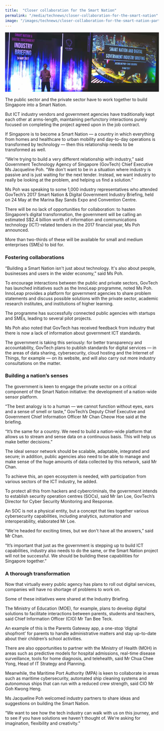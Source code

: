 ```yaml
---
title:  "Closer collaboration for the Smart Nation"
permalink: "/media/technews/closer-collaboration-for-the-smart-nation"
image: "/images/technews/closer-collaboration-for-the-smart-nation-part-1.png"
---
```


![Closer collaboration for the Smart Nation](/images/technews/closer-collaboration-for-the-smart-nation-part-1.png)

The public sector and the private sector have to work together to build Singapore into a Smart Nation.

But ICT industry vendors and government agencies have traditionally kept each other at arms-length, maintaining perfunctory interactions purely focused on completing the project agreed upon in the job contract.

If Singapore is to become a Smart Nation — a country in which everything from homes and healthcare to urban mobility and day-to-day operations is transformed by technology — then this relationship needs to be transformed as well.

“We’re trying to build a very different relationship with industry,” said Government Technology Agency of Singapore (GovTech) Chief Executive Ms Jacqueline Poh. “We don't want to be in a situation where industry is passive and is just waiting for the next tender. Instead, we want industry to really be looking at the problem, and helping us find a solution.”

Ms Poh was speaking to some 1,000 industry representatives who attended GovTech’s 2017 Smart Nation & Digital Government Industry Briefing, held on 24 May at the Marina Bay Sands Expo and Convention Centre.

There will be no lack of opportunities for collaboration: to hasten Singapore’s digital transformation, the government will be calling an estimated S$2.4 billion worth of information and communications technology (ICT)-related tenders in the 2017 financial year, Ms Poh announced.

More than two-thirds of these will be available for small and medium enterprises (SMEs) to bid for.

### **Fostering collaborations**
“Building a Smart Nation isn't just about technology. It's also about people, businesses and users in the wider economy,” said Ms Poh.

To encourage interactions between the public and private sectors, GovTech has launched initiatives such as the InnoLeap programme, noted Ms Poh. InnoLeap provides a platform for government agencies to share problem statements and discuss possible solutions with the private sector, academic research institutes, and institutions of higher learning.

The programme has successfully connected public agencies with startups and SMEs, leading to several pilot projects.

Ms Poh also noted that GovTech has received feedback from industry that there is now a lack of information about government ICT standards.

The government is taking this seriously: for better transparency and accountability, GovTech plans to publish standards for digital services — in the areas of data sharing, cybersecurity, cloud hosting and the Internet of Things, for example — on its website, and will also carry out more industry consultations on the matter.

### **Building a nation’s senses**
The government is keen to engage the private sector on a critical component of the Smart Nation initiative: the development of a nation-wide sensor platform.

“The best analogy is to a human — we cannot function without eyes, ears and a sense of smell or taste,” GovTech’s Deputy Chief Executive and Government Chief Information Officer Mr Chan Cheow Hoe said at the briefing.

“It’s the same for a country. We need to build a nation-wide platform that allows us to stream and sense data on a continuous basis. This will help us make better decisions.”

The ideal sensor network should be scalable, adaptable, integrated and secure; in addition, public agencies also need to be able to manage and make sense of the huge amounts of data collected by this network, said Mr Chan.

To achieve this, an open ecosystem is needed, with participation from various sectors of the ICT industry, he added.

To protect all this from hackers and cybercriminals, the government intends to establish security operation centres (SOCs), said Mr Ian Loe, GovTech’s Director for Cyber Security Monitoring and Response.

An SOC is not a physical entity, but a concept that ties together various cybersecurity capabilities, including analytics, automation and interoperability, elaborated Mr Loe.

“We're headed for exciting times, but we don't have all the answers,” said Mr Chan.

“It’s important that just as the government is stepping up to build ICT capabilities, industry also needs to do the same, or the Smart Nation project will not be successful. We should be building these capabilities for Singapore together.”

### **A thorough transformation**
Now that virtually every public agency has plans to roll out digital services, companies will have no shortage of problems to work on.

Some of these initiatives were shared at the Industry Briefing.

The Ministry of Education (MOE), for example, plans to develop digital solutions to facilitate interactions between parents, students and teachers, said Chief Information Officer (CIO) Mr Tan Bee Teck.

An example of this is the Parents Gateway app, a one-stop ‘digital shopfront’ for parents to handle administrative matters and stay up-to-date about their children’s school activities.

There are also opportunities to partner with the Ministry of Health (MOH) in areas such as predictive models for hospital admissions, real-time disease surveillance, tools for home diagnosis, and telehealth, said Mr Chua Chee Yong, Head of IT Strategy and Planning.

Meanwhile, the Maritime Port Authority (MPA) is keen to collaborate in areas such as maritime cybersecurity, automated ship cleaning systems and autonomous ships that can run with a reduced crew strength, said CIO Mr Goh Kwong Heng.

Ms Jacqueline Poh welcomed industry partners to share ideas and suggestions on building the Smart Nation.

“We want to see how the tech industry can walk with us on this journey, and to see if you have solutions we haven't thought of. We're asking for imagination, flexibility and creativity.”
